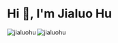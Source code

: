 <h1 align="left">Hi 👋, I'm Jialuo Hu</h1>
<p><img align="left" src="https://github-readme-stats.vercel.app/api/top-langs?username=jialuohu&show_icons=true&locale=en&layout=compact" alt="jialuohu" /></p>
<p><img align="center" src="https://github-readme-streak-stats.herokuapp.com/?user=jialuohu&" alt="jialuohu" /></p>
